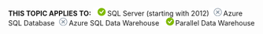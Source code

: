 <Token>**THIS TOPIC APPLIES TO:** ![yes](media/yes.png)SQL Server (starting with 2012)![no](media/no.png)Azure SQL Database![no](media/no.png)Azure SQL Data Warehouse ![yes](media/yes.png)Parallel Data Warehouse </Token> 

